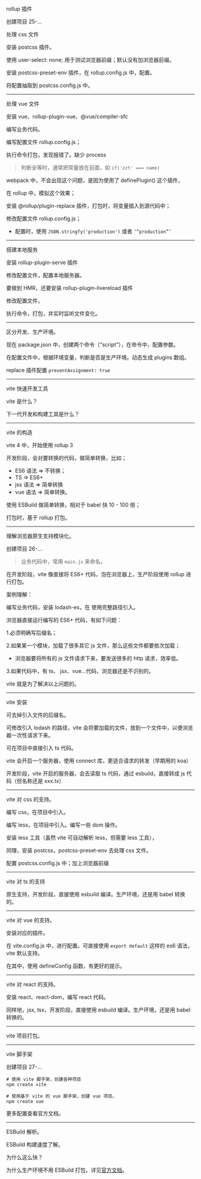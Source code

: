 rollup 插件

创建项目 25-...

处理 css 文件

安装 postcss 插件。

使用 user-select: none; 用于测试浏览器前缀；默认没有加浏览器前缀。

安装 postcss-preset-env 插件，在 rollup.config.js 中，配置。

将配置抽取到 postcss.config.js 中。

---

处理 vue 文件

安装 vue、rollup-plugin-vue、@vue/compiler-sfc

编写业务代码。

编写配置文件 rollup.config.js；

执行命令打包，发现报错了。缺少 process

> 判断全等时，通常把常量放在前面，如 `if('zzt' === name)`

webpack 中，不会出现这个问题，是因为使用了 definePlugin() 这个插件，

在 rollup 中，模拟这个效果；

安装 @rollup/plugin-replace 插件，打包时，将变量插入到源代码中；

修改配置文件 rollup.config.js；

- 配置时，使用 `JSON.stringfy('production')` 或者 ``‘“production”’``

---

搭建本地服务

安装 rollup-plugin-serve 插件

修改配置文件，配置本地服务器。

要做到 HMR，还要安装 rollup-plugin-livereload 插件

修改配置文件，

执行命令，打包，并实时监听文件变化。

---

区分开发、生产环境。

现在 package.json 中，创建两个命令（“script”），在命令中，配置参数。

在配置文件中，根据环境变量，判断是否是生产环境。动态生成 plugins 数组。

replace 插件配置 `preventAssignment: true`

---

vite 快速开发工具

vite 是什么？

下一代开发和构建工具是什么？

---

vite 的构造

vite 4 中，开始使用 rollup 3

开发阶段，会对要转换的代码，做简单转换，比如；

- ES6 语法 => 不转换；
- TS => ES6+
- jsx 语法 => 简单转换
- vue 语法 => 简单转换。

使用 ESBuild 做简单转换，相对于 babel 快 10 - 100 倍；

打包时，基于 rollup 打包。

---

理解浏览器原生支持模块化。

创建项目 26-...

> 业务代码中，常用 `main.js` 来命名。

在开发阶段，vite 像直接将 ES6+ 代码，泡在浏览器上，生产阶段使用 rollup 进行打包。



案例理解：

编写业务代码，安装 lodash-es，在 使用完整路径引入。



浏览器直接运行编写的 ES6+ 代码，有如下问题：

1.必须明确写后缀名；

2.如果某一个模块，加载了很多其它 js 文件，那么这些文件都要依次加载；

- 浏览器要将所有的 js 文件请求下来，要发送很多的 http 请求，效率低。

3.如果代码中，有 ts、 jsx、vue...代码，浏览器还是不识别的。

vite 就是为了解决以上问题的。

---

vite 安装

可去掉引入文件的后缀名。

可修改引入 lodash 的路径，vite 会将要加载的文件，放到一个文件中，以便浏览器一次性请求下来。

可在项目中直接引入 ts 代码。



vite 会开启一个服务器，使用 connect 库，更适合请求的转发（早期用的 koa）

开发阶段，vite 开启的服务器，会去读取 ts 代码，通过 esbuild，直接转成 js 代码（但名称还是 xxx.tx）

---

vite 对 css 的支持。

编写 css，在项目中引入。

编写 less，在项目中引入。编写一些 dom 操作。

安装 less 工具（虽然 vite 可自动解析 less，但需要 less 工具），

同理，安装 postcss，postcss-preset-env 去处理 css 文件。

配置 postcss.config.js 中；加上浏览器前缀

---

vite 对 ts 的支持

原生支持，开发阶段，直接使用 esbuild 编译。生产环境，还是用 babel 转换的。

---

vite 对 vue 的支持。

安装对应的插件。

在 vite.config.js  中，进行配置。可直接使用 `export default` 这样的 es6 语法，vite 默认支持。

在其中，使用 defineConfig 函数，有更好的提示。

---

vite 对 react 的支持。

安装 react、react-dom，编写 react 代码。

同样地，jsx, tsx，开发阶段，直接使用 esbuild 编译。生产环境，还是用 babel 转换的。

---

vite 项目打包。

---

vite 脚手架

创建项目 27-...

```shell
# 使用 vite 脚手架，创建各种项目
npm create vite

# 使用基于 vite 的 vue 脚手架，创建 vue 项目。
npm create vue
```

更多配置查看官方文档。

---

ESBuild 解析。

ESBuild 构建速度了解。

为什么这么快？

为什么生产环境不用 ESBuild 打包，详见[官方文档](https://cn.vitejs.dev/guide/why.html#why-not-bundle-with-esbuild)。